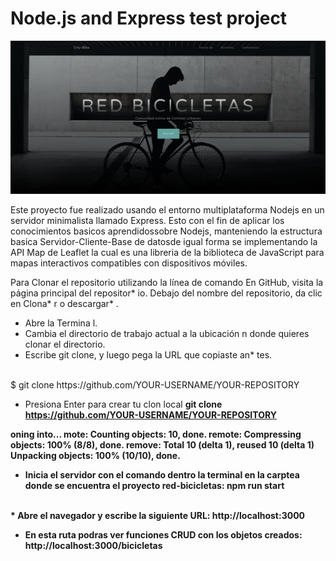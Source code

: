 # Node.js and Express test project

![The console](https://github.com/juankarlos999/projecNodejs/blob/master/red-bicicletas/public/img/page_example.png)


Este proyecto fue realizado usando el entorno multiplataforma Nodejs en un servidor minimalista llamado Express. Esto con el fin de aplicar los conocimientos basicos 
aprendidossobre Nodejs, manteniendo la estructura basica Servidor-Cliente-Base de datosde igual forma se implementando la API Map de Leaflet la cual es una libreria de la biblioteca de JavaScript para mapas interactivos compatibles con dispositivos móviles.




Para Clonar el repositorio utilizando la línea de comando
En GitHub, visita la página principal del repositor* io.
Debajo del nombre del repositorio, da clic en Clona* r o descargar* .

* Abre la Termina l.
* Cambia el directorio de trabajo actual a la ubicación n donde quieres clonar el directorio.
* Escribe git clone, y luego pega la URL que copiaste an* tes.
<br>
  $ git clone https://github.com/YOUR-USERNAME/YOUR-REPOSITORY

* Presiona Enter para crear tu clon local 
<b>git clone https://github.com/YOUR-USERNAME/YOUR-REPOSITORY
<b>  
  oning into...
  mote: Counting objects: 10, done.
  remote: Compressing objects: 100% (8/8), done.
  remove: Total 10 (delta 1), reused 10 (delta 1)
  Unpacking objects: 100% (10/10), done.

* Inicia el servidor con el comando dentro la terminal en la carptea donde se encuentra el proyecto red-bicicletas:
**npm run start**
<br>
* Abre el navegador y escribe la siguiente URL:
http://localhost:3000

* En esta ruta podras ver funciones CRUD con los objetos creados:
http://localhost:3000/bicicletas
